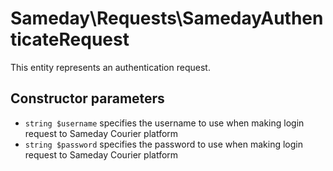 # Sameday\Requests\SamedayAuthenticateRequest

This entity represents an authentication request.

## Constructor parameters

- `string $username` specifies the username to use when making login request to Sameday Courier platform
- `string $password` specifies the password to use when making login request to Sameday Courier platform
